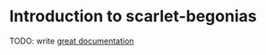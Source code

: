 # Introduction to scarlet-begonias

TODO: write [great documentation](http://jacobian.org/writing/what-to-write/)
